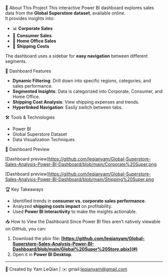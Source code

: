 📌 About This Project
This interactive Power BI dashboard explores sales data from the **Global Superstore dataset**, available online.  
It provides insights into:
- 📊 **Corporate Sales**
- 🛒 **Consumer Sales**
- 🏢 **Home Office Sales**
- 🚚 **Shipping Costs**

The dashboard uses a sidebar for **easy navigation** between different segments.

📂 Dashboard Features
- **Dynamic Filtering**: Drill down into specific regions, categories, and sales performance.
- **Segmented Insights**: Data is categorized into Corporate, Consumer, and Home Office.
- **Shipping Cost Analysis**: View shipping expenses and trends.
- **Hyperlinked Navigation**: Easily switch between tabs.

🛠️ Tools & Technologies
- Power BI
- Global Superstore Dataset
- Data Visualization Techniques

📸 Dashboard Preview

[Dashboard preview]https://github.com/leqianyam/Global-Superstore-Sales-Analysis-Power-BI-Dashboard/blob/main/Corporate%20Super.png

[Dashboard preview]https://github.com/leqianyam/Global-Superstore-Sales-Analysis-Power-BI-Dashboard/blob/main/Shipping%20Super.png

🏆 Key Takeaways
- Identified trends in **consumer vs. corporate sales performance**.
- Analyzed **shipping costs impact** on profitability.
- Used **Power BI interactivity** to make the insights actionable.

📥 How to View the Dashboard
Since Power BI files aren’t natively viewable on GitHub, you can:
1. Download the pbix file:
  **[https://github.com/leqianyam/Global-Superstore-Sales-Analysis-Power-BI-Dashboard/blob/main/Global%20Super%20Store.pbix](#)**
5. Open it in **Power BI Desktop**.

---
👤 Created by Yam LeQian | ✉️ gmail:leqianyam@gmail.com
